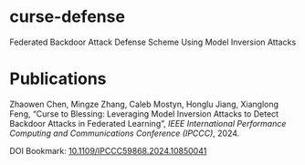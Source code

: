 # curse-defense
Federated Backdoor Attack Defense Scheme Using Model Inversion Attacks

# Publications
Zhaowen Chen, Mingze Zhang, Caleb Mostyn, Honglu Jiang, Xianglong Feng, “Curse to Blessing: Leveraging Model Inversion Attacks to Detect Backdoor Attacks in Federated Learning”, *IEEE International Performance Computing and Communications Conference (IPCCC)*, 2024.


DOI Bookmark: [10.1109/IPCCC59868.2024.10850041](10.1109/IPCCC59868.2024.10850041)
